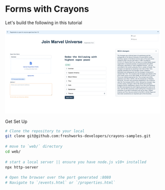 # Forms with Crayons

Let's build the following in this tutorial

<img src="./snapshots/new.png">



Get Set Up

```sh
# Clone the repository to your local
git clone git@github.com:freshworks-developers/crayons-samples.git

# move to `web/` directory
cd web/

# start a local server || ensure you have node.js v10+ installed
npx http-server

# Open the browser over the port generated :8080
# Navigate to `/events.html` or `/properties.html`
```
